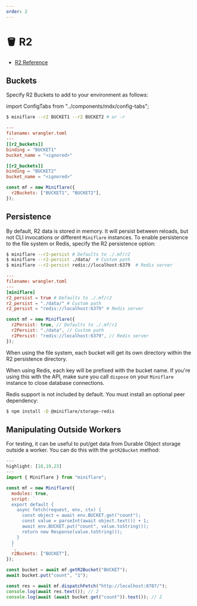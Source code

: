 ```yaml
---
order: 2
---
```


# 🪣 R2

- [R2 Reference](https://developers.cloudflare.com/r2/runtime-apis/)

## Buckets

Specify R2 Buckets to add to your environment as follows:

import ConfigTabs from "../components/mdx/config-tabs";

<ConfigTabs>

```sh
$ miniflare --r2 BUCKET1 --r2 BUCKET2 # or -r
```

```toml
---
filename: wrangler.toml
---
[[r2_buckets]]
binding = "BUCKET1"
bucket_name = "<ignored>"

[[r2_buckets]]
binding = "BUCKET2"
bucket_name = "<ignored>"
```

```js
const mf = new Miniflare({
  r2Buckets: ["BUCKET1", "BUCKET2"],
});
```

</ConfigTabs>

## Persistence

By default, R2 data is stored in memory. It will persist between reloads, but
not CLI invocations or different `Miniflare` instances. To enable persistence to
the file system or Redis, specify the R2 persistence option:

<ConfigTabs>

```sh
$ miniflare --r2-persist # Defaults to ./.mf/r2
$ miniflare --r2-persist ./data/  # Custom path
$ miniflare --r2-persist redis://localhost:6379  # Redis server
```

```toml
---
filename: wrangler.toml
---
[miniflare]
r2_persist = true # Defaults to ./.mf/r2
r2_persist = "./data/" # Custom path
r2_persist = "redis://localhost:6379" # Redis server
```

```js
const mf = new Miniflare({
  r2Persist: true, // Defaults to ./.mf/r2
  r2Persist: "./data", // Custom path
  r2Persist: "redis://localhost:6379", // Redis server
});
```

</ConfigTabs>

When using the file system, each bucket will get its own directory within the R2
persistence directory.

When using Redis, each key will be prefixed with the bucket name. If you're
using this with the API, make sure you call `dispose` on your `Miniflare`
instance to close database connections.

<Aside type="warning" header="Warning">

Redis support is not included by default. You must install an optional peer
dependency:

```sh
$ npm install -D @miniflare/storage-redis
```

</Aside>

## Manipulating Outside Workers

For testing, it can be useful to put/get data from Durable Object storage
outside a worker. You can do this with the `getR2Bucket` method:

```js
---
highlight: [18,19,23]
---
import { Miniflare } from "miniflare";

const mf = new Miniflare({
  modules: true,
  script: `
  export default {
    async fetch(request, env, ctx) {
      const object = await env.BUCKET.get("count");
      const value = parseInt(await object.text()) + 1;
      await env.BUCKET.put("count", value.toString());
      return new Response(value.toString());
    }
  }
  `,
  r2Buckets: ["BUCKET"],
});

const bucket = await mf.getR2Bucket("BUCKET");
await bucket.put("count", "1");

const res = await mf.dispatchFetch("http://localhost:8787/");
console.log(await res.text()); // 2
console.log(await (await bucket.get("count")).text()); // 2
```
